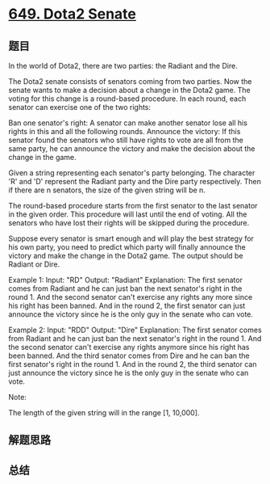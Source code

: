 # [649. Dota2 Senate](https://leetcode.com/problems/dota2-senate/)

## 题目

        
In the world of Dota2, there are two parties: the Radiant and the Dire.



The Dota2 senate consists of senators coming from two parties. Now the senate wants to make a decision about a change in the Dota2 game. The voting for this change is a round-based procedure. In each round, each senator can exercise one of the two rights:

Ban one senator's right: A senator can make another senator lose all his rights in this and all the following rounds.
Announce the victory: If this senator found the senators who still have rights to vote are all from the same party, he can announce the victory and make the decision about the change in the game.




Given a string representing each senator's party belonging. The character 'R' and 'D' represent the Radiant party and the Dire party respectively. Then if there are n senators, the size of the given string will be n.



The round-based procedure starts from the first senator to the last senator in the given order. This procedure will last until the end of voting. All the senators who have lost their rights will be skipped during the procedure.



Suppose every senator is smart enough and will play the best strategy for his own party, you need to predict which party will finally announce the victory and make the change in the Dota2 game. The output should be Radiant or Dire.


Example 1:
Input: "RD"
Output: "Radiant"
Explanation: The first senator comes from Radiant and he can just ban the next senator's right in the round 1. And the second senator can't exercise any rights any more since his right has been banned. And in the round 2, the first senator can just announce the victory since he is the only guy in the senate who can vote.




Example 2:
Input: "RDD"
Output: "Dire"
Explanation: 
The first senator comes from Radiant and he can just ban the next senator's right in the round 1. And the second senator can't exercise any rights anymore since his right has been banned. And the third senator comes from Dire and he can ban the first senator's right in the round 1. And in the round 2, the third senator can just announce the victory since he is the only guy in the senate who can vote.



Note:

The length of the given string will in the range [1, 10,000].


      

## 解题思路


## 总结


